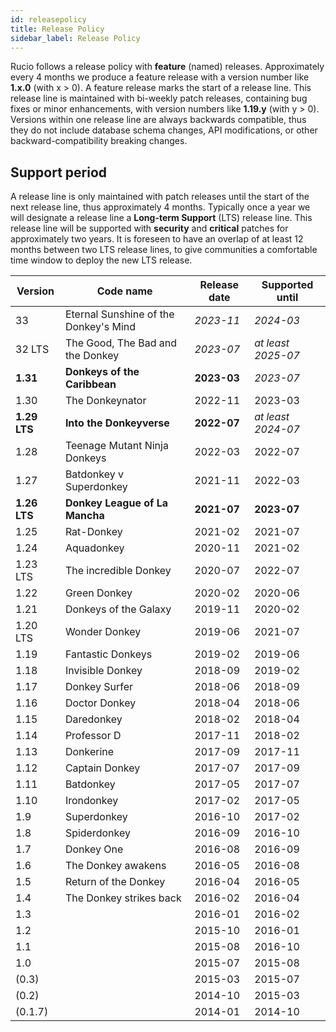 ```yaml
---
id: releasepolicy
title: Release Policy
sidebar_label: Release Policy
---
```


Rucio follows a release policy with **feature** (named) releases. Approximately
every 4 months we produce a feature release with a version number like **1.x.0**
(with x > 0). A feature release marks the start of a release line. This release
line is maintained with bi-weekly patch releases, containing bug fixes or minor
enhancements, with version numbers like **1.19.y** (with y > 0). Versions within
one release line are always backwards compatible, thus they do not include
database schema changes, API modifications, or other backward-compatibility
breaking changes.

## Support period

A release line is only maintained with patch releases until the start of the
next release line, thus approximately 4 months. Typically once a year we will
designate a release line a **Long-term Support** (LTS) release line. This
release line will be supported with **security** and **critical** patches for
approximately two years. It is foreseen to have an overlap of at least 12 months
between two LTS release lines, to give communities a comfortable time window to
deploy the new LTS release.

| Version         | Code name                                 | Release date   | Supported until      |
| --------------- | ----------------------------------------- | -------------- | -------------------- |
| 33              | Eternal Sunshine of the Donkey's Mind     | _2023-11_      | _2024-03_            |
| 32 LTS          | The Good, The Bad and the Donkey          | _2023-07_      | _at least 2025-07_   |
| **1.31**        | **Donkeys of the Caribbean**              | **2023-03**    | _2023-07_            |
| 1.30            | The Donkeynator                           | 2022-11        | 2023-03              |
| **1.29 LTS**    | **Into the Donkeyverse**                  | **2022-07**    | _at least 2024-07_   |
| 1.28            | Teenage Mutant Ninja Donkeys              | 2022-03        | 2022-07              |
| 1.27            | Batdonkey v Superdonkey                   | 2021-11        | 2022-03              |
| **1.26 LTS**    | **Donkey League of La Mancha**            | **2021-07**    | **2023-07**          |
| 1.25            | Rat-Donkey                                | 2021-02        | 2021-07              |
| 1.24            | Aquadonkey                                | 2020-11        | 2021-02              |
| 1.23 LTS        | The incredible Donkey                     | 2020-07        | 2022-07              |
| 1.22            | Green Donkey                              | 2020-02        | 2020-06              |
| 1.21            | Donkeys of the Galaxy                     | 2019-11        | 2020-02              |
| 1.20 LTS        | Wonder Donkey                             | 2019-06        | 2021-07              |
| 1.19            | Fantastic Donkeys                         | 2019-02        | 2019-06              |
| 1.18            | Invisible Donkey                          | 2018-09        | 2019-02              |
| 1.17            | Donkey Surfer                             | 2018-06        | 2018-09              |
| 1.16            | Doctor Donkey                             | 2018-04        | 2018-06              |
| 1.15            | Daredonkey                                | 2018-02        | 2018-04              |
| 1.14            | Professor D                               | 2017-11        | 2018-02              |
| 1.13            | Donkerine                                 | 2017-09        | 2017-11              |
| 1.12            | Captain Donkey                            | 2017-07        | 2017-09              |
| 1.11            | Batdonkey                                 | 2017-05        | 2017-07              |
| 1.10            | Irondonkey                                | 2017-02        | 2017-05              |
| 1.9             | Superdonkey                               | 2016-10        | 2017-02              |
| 1.8             | Spiderdonkey                              | 2016-09        | 2016-10              |
| 1.7             | Donkey One                                | 2016-08        | 2016-09              |
| 1.6             | The Donkey awakens                        | 2016-05        | 2016-08              |
| 1.5             | Return of the Donkey                      | 2016-04        | 2016-05              |
| 1.4             | The Donkey strikes back                   | 2016-02        | 2016-04              |
| 1.3             |                                           | 2016-01        | 2016-02              |
| 1.2             |                                           | 2015-10        | 2016-01              |
| 1.1             |                                           | 2015-08        | 2016-10              |
| 1.0             |                                           | 2015-07        | 2015-08              |
| (0.3)           |                                           | 2015-03        | 2015-07              |
| (0.2)           |                                           | 2014-10        | 2015-03              |
| (0.1.7)         |                                           | 2014-01        | 2014-10              |
